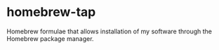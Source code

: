 # homebrew-tap
Homebrew formulae that allows installation of my software through the Homebrew package manager. 

